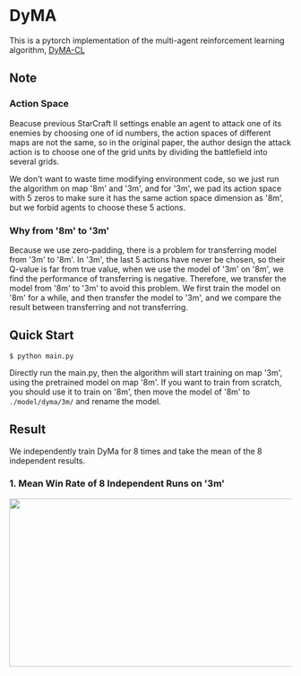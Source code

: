 # DyMA

This is a pytorch implementation of the multi-agent reinforcement learning algorithm, [DyMA-CL](https://arxiv.org/abs/1909.02790?context=cs.MA)

## Note

### Action Space

Beacuse  previous StarCraft II settings enable an agent to attack one of its enemies by choosing one of id numbers, 
the action spaces of different maps are not the same, so in the original paper, the author design the attack
action is to choose one of the grid units by dividing the battlefield into several grids.

We don't want to waste time modifying environment code, so we just run the algorithm on map '8m' and '3m', and for '3m', 
we pad its action space with 5 zeros to make sure it has the same action space dimension as '8m', but we forbid agents to choose these 5 actions.

### Why from '8m' to '3m'

Because we use zero-padding, there is a problem for transferring model from '3m' to '8m'. In '3m', the last 5 actions have never
be chosen, so their Q-value is far from true value, when we use the model of '3m' on '8m', we find the performance of transferring is negative.
Therefore, we transfer the model from '8m' to '3m' to avoid this problem. 
We first train the model on '8m' for a while, and then transfer the model to '3m', and we compare the result between transferring and not transferring.



## Quick Start

```shell
$ python main.py
```

Directly run the main.py, then the algorithm will start training on map '3m', using the pretrained model on map '8m'. If you
want to train from scratch, you should use it to train on '8m', then move the model of '8m' to `./model/dyma/3m/` and rename the model.

## Result

We independently train DyMa for 8 times and take the mean of the 8 independent results.
### 1. Mean Win Rate of 8 Independent Runs on '3m'
<div align=center><img width = '600' height ='300' src ="https://github.com/starry-sky6688/DyMA-CL/blob/master/result/compare.png"/></div>
